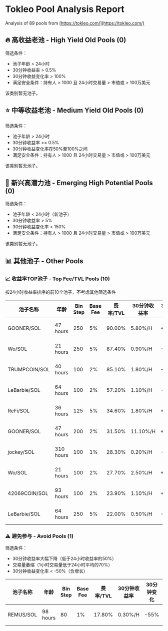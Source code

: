 # Tokleo Pool Analysis Report

Analysis of 89 pools from [https://tokleo.com/](https://tokleo.com/)



## 🔥 高收益老池 - High Yield Old Pools (0)

筛选条件：
- 池子年龄 > 24小时
- 30分钟收益率 > 0.5%
- 30分钟收益变化率 > 100%
- 满足安全条件：持有人 > 1000 且 24小时交易量 > 市值或 > 100万美元

该类别暂无池子。


## ⭐ 中等收益老池 - Medium Yield Old Pools (0)

筛选条件：
- 池子年龄 > 24小时
- 30分钟收益率 >= 0.5%
- 30分钟收益变化率在50%至100%之间
- 满足安全条件：持有人 > 1000 且 24小时交易量 > 市值或 > 100万美元

该类别暂无池子。


## 🌊 新兴高潜力池 - Emerging High Potential Pools (0)

筛选条件：
- 池子年龄 < 24小时（新池子）
- 30分钟收益率 > 5%
- 30分钟收益变化率 > 150%
- 满足安全条件：持有人 > 1000 且 24小时交易量 > 市值或 > 100万美元

该类别暂无池子。


## 📊 其他池子 - Other Pools

### 📈 收益率TOP池子 - Top Fee/TVL Pools (10)

按24小时收益率排序的前10个池子，不考虑其他筛选条件

| 池子名称 | 年龄 | Bin Step | Base Fee | 费率/TVL | 30分钟收益率 | 30分钟变化 | 1H变化率 | 链接 |
| ---- | --- | -------- | -------- | ------- | -------- | ---------- | -------- | ----- |
| GOONER/SOL | 47 hours | 250 | 5% | 90.00% | 5.80%/H | +55% | -5% | [Meteora](https://app.meteora.ag/dlmm/7rhbLzbFgjivfgzvBfsbpYnSVDNFKRmhJCGZyz6BWjLp)<br>[GMGN](https://gmgn.ai/sol/token/FP9axFNBC1V68BLTDqtWAP6vVVqP9daNr57wmx4Tpump)<br>[GeckoTerminal](https://www.geckoterminal.com/solana/pools/FP9axFNBC1V68BLTDqtWAP6vVVqP9daNr57wmx4Tpump) |
| Wo/SOL | 21 hours | 250 | 5% | 87.40% | 0.90%/H | -74% | -81% | [Meteora](https://app.meteora.ag/dlmm/BxZ2UyYX6jsatahYFnPWCiKXQZZthb2cLTihThxnRcUQ)<br>[GMGN](https://gmgn.ai/sol/token/76RZeKinKT3jRx7aQZsV8TuDfB31f9HAQLwqp4Vcpump)<br>[GeckoTerminal](https://www.geckoterminal.com/solana/pools/76RZeKinKT3jRx7aQZsV8TuDfB31f9HAQLwqp4Vcpump) |
| TRUMPCOIN/SOL | 40 hours | 100 | 2% | 85.10% | 1.80%/H | -49% | -63% | [Meteora](https://app.meteora.ag/dlmm/GF4NHQJ2GvN3ZdXiSVSXiC4jGhMmCXVFVhkYvfWkr6W5)<br>[GMGN](https://gmgn.ai/sol/token/8kKdLb7tWxuZHCyt9mx83Ei8pV9YTWJULMLcFWuqpump)<br>[GeckoTerminal](https://www.geckoterminal.com/solana/pools/8kKdLb7tWxuZHCyt9mx83Ei8pV9YTWJULMLcFWuqpump) |
| LeBarbie/SOL | 64 hours | 100 | 2% | 57.20% | 1.10%/H | -52% | -42% | [Meteora](https://app.meteora.ag/dlmm/BSc1hxX9X3YYutzWF1FPLCsTPtyVnuVh1Y3D6iba5BFE)<br>[GMGN](https://gmgn.ai/sol/token/6PPswxTsFHuEZPTuarS2xDeCGqefG3wTs2pK8upnpump)<br>[GeckoTerminal](https://www.geckoterminal.com/solana/pools/6PPswxTsFHuEZPTuarS2xDeCGqefG3wTs2pK8upnpump) |
| ReFi/SOL | 36 hours | 125 | 5% | 34.60% | 1.80%/H | +24% | -7% | [Meteora](https://app.meteora.ag/dlmm/3nDbNyF3QMRRLPZsM4tdXV7pnKcJHUP1Jued4N39jf7j)<br>[GMGN](https://gmgn.ai/sol/token/3Ksxijyb1vgCE6hvxqGejdRrQnSTKMXKDSMKki8Apump)<br>[GeckoTerminal](https://www.geckoterminal.com/solana/pools/3Ksxijyb1vgCE6hvxqGejdRrQnSTKMXKDSMKki8Apump) |
| GOONER/SOL | 47 hours | 200 | 2% | 31.50% | 11.10%/H | +748% | +354% | [Meteora](https://app.meteora.ag/dlmm/2A9UqBG5YcVWRYmoRBrtuYPG6Vb1X4s95MUkVAR9xWwX)<br>[GMGN](https://gmgn.ai/sol/token/FP9axFNBC1V68BLTDqtWAP6vVVqP9daNr57wmx4Tpump)<br>[GeckoTerminal](https://www.geckoterminal.com/solana/pools/FP9axFNBC1V68BLTDqtWAP6vVVqP9daNr57wmx4Tpump) |
| jockey/SOL | 310 hours | 100 | 1% | 28.30% | 0.20%/H | -85% | -83% | [Meteora](https://app.meteora.ag/dlmm/FR6Re2TX82pw64UAB9hxGi5Yq2ksZWLXGBjJ2Cw21x26)<br>[GMGN](https://gmgn.ai/sol/token/B91Nyc6SnWqr5DRR34eEMKuZrWh4zBhW9VhX4UNLpump)<br>[GeckoTerminal](https://www.geckoterminal.com/solana/pools/B91Nyc6SnWqr5DRR34eEMKuZrWh4zBhW9VhX4UNLpump) |
| Wo/SOL | 21 hours | 100 | 2% | 27.70% | 2.50%/H | +118% | +67% | [Meteora](https://app.meteora.ag/dlmm/BU7aAYfWYaWozh7BoAASpQXK6LbrPhBJxtt6beid1B61)<br>[GMGN](https://gmgn.ai/sol/token/76RZeKinKT3jRx7aQZsV8TuDfB31f9HAQLwqp4Vcpump)<br>[GeckoTerminal](https://www.geckoterminal.com/solana/pools/76RZeKinKT3jRx7aQZsV8TuDfB31f9HAQLwqp4Vcpump) |
| 42069COIN/SOL | 93 hours | 100 | 2% | 23.90% | 1.10%/H | +13% | +20% | [Meteora](https://app.meteora.ag/dlmm/8e9T9yxucxV6HXQmVLdxohV24ZUpWmAV7iHfowibACFQ)<br>[GMGN](https://gmgn.ai/sol/token/5CxtvaR1SskwLxfzHGurx8Enu8bgSTPyWF3YP4sWpump)<br>[GeckoTerminal](https://www.geckoterminal.com/solana/pools/5CxtvaR1SskwLxfzHGurx8Enu8bgSTPyWF3YP4sWpump) |
| LeBarbie/SOL | 64 hours | 250 | 5% | 22.00% | 0.50%/H | -47% | -44% | [Meteora](https://app.meteora.ag/dlmm/9MXZNqnXu5jmS3DuAwuiz4wuuNnMtApekfiBtdSJZKF4)<br>[GMGN](https://gmgn.ai/sol/token/6PPswxTsFHuEZPTuarS2xDeCGqefG3wTs2pK8upnpump)<br>[GeckoTerminal](https://www.geckoterminal.com/solana/pools/6PPswxTsFHuEZPTuarS2xDeCGqefG3wTs2pK8upnpump) |


### ⚠️ 避免参与 - Avoid Pools (1)

筛选条件：
- 30分钟收益率大幅下降（低于24小时收益率的50%）
- 交易量萎缩（1小时交易量低于24小时平均的70%）
- 30分钟收益变化率 < -50%（负增长）

| 池子名称 | 年龄 | Bin Step | Base Fee | 费率/TVL | 30分钟收益率 | 30分钟变化 | 1H变化率 | 链接 |
| ---- | --- | -------- | -------- | ------- | -------- | ---------- | -------- | ----- |
| REMUS/SOL | 98 hours | 80 | 1% | 17.80% | 0.30%/H | -55% | -14% | [Meteora](https://app.meteora.ag/dlmm/TaG9Yc858v5ZKVhaVSiTfqkzKac8k2iKDTToiGbKoHT)<br>[GMGN](https://gmgn.ai/sol/token/EiKZAWphC65hFKz9kygWgKGcRZUGgdMmH2zSPtbGpump)<br>[GeckoTerminal](https://www.geckoterminal.com/solana/pools/EiKZAWphC65hFKz9kygWgKGcRZUGgdMmH2zSPtbGpump) |
